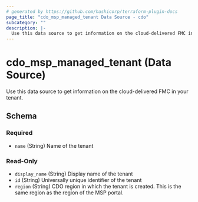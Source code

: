 ```yaml
---
# generated by https://github.com/hashicorp/terraform-plugin-docs
page_title: "cdo_msp_managed_tenant Data Source - cdo"
subcategory: ""
description: |-
  Use this data source to get information on the cloud-delivered FMC in your tenant.
---
```


# cdo_msp_managed_tenant (Data Source)

Use this data source to get information on the cloud-delivered FMC in your tenant.



<!-- schema generated by tfplugindocs -->
## Schema

### Required

- `name` (String) Name of the tenant

### Read-Only

- `display_name` (String) Display name of the tenant
- `id` (String) Universally unique identifier of the tenant
- `region` (String) CDO region in which the tenant is created. This is the same region as the region of the MSP portal.
